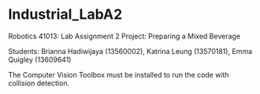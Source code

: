 # Industrial_LabA2
Robotics 41013: Lab Assignment 2
Project: Preparing a Mixed Beverage

Students: Brianna Hadiwijaya (13560002), Katrina Leung (13570181), Emma Quigley (13609641)

The Computer Vision Toolbox must be installed to run the code with collision detection. 
